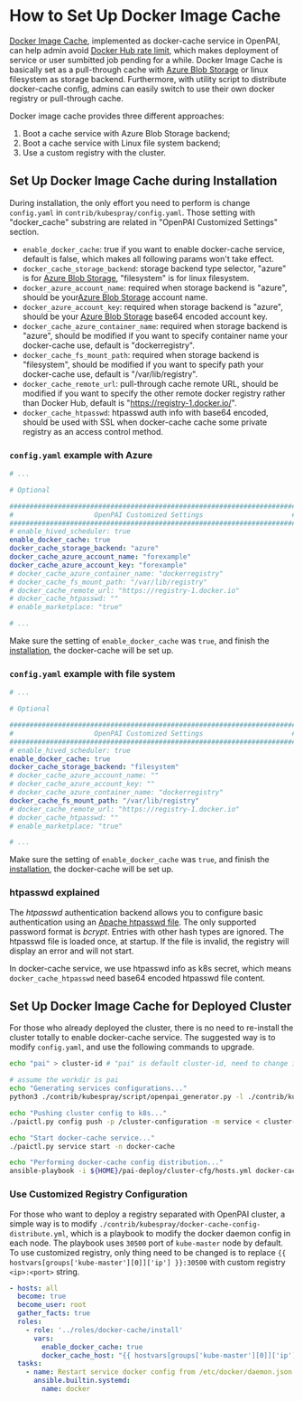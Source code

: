 # How to Set Up Docker Image Cache

[Docker Image Cache](https://docs.docker.com/registry/recipes/mirror/), implemented as docker-cache service in OpenPAI, can help admin avoid [Docker Hub rate limit](https://www.docker.com/increase-rate-limits), which makes deployment of service or user sumbitted job pending for a while. Docker Image Cache is basically set as a pull-through cache with [Azure Blob Storage](https://azure.microsoft.com/en-us/services/storage/blobs/) or linux filesystem as storage backend. Furthermore, with utility script to distribute docker-cache config, admins can easily switch to use their own docker registry or pull-through cache.

Docker image cache provides three different approaches:
1. Boot a cache service with Azure Blob Storage backend;
2. Boot a cache service with Linux file system backend;
3. Use a custom registry with the cluster.

## Set Up Docker Image Cache during Installation

During installation, the only effort you need to perform is change `config.yaml` in `contrib/kubespray/config.yaml`. Those setting with "docker_cache" substring are related in "OpenPAI Customized Settings" section. 

* `enable_docker_cache`: true if you want to enable docker-cache service, default is false, which makes all following params won't take effect.
* `docker_cache_storage_backend`: storage backend type selector, "azure" is for [Azure Blob Storage](https://azure.microsoft.com/en-us/services/storage/blobs/), "filesystem" is for linux filesystem.
* `docker_azure_account_name`: required when storage backend is "azure", should be your[Azure Blob Storage](https://azure.microsoft.com/en-us/services/storage/blobs/) account name.
* `docker_azure_account_key`: required when storage backend is "azure", should be your [Azure Blob Storage](https://azure.microsoft.com/en-us/services/storage/blobs/) base64 encoded account key.
* `docker_cache_azure_container_name`: required when storage backend is "azure", should be modified if you want to specify container name your docker-cache use, default is "dockerregistry".
* `docker_cache_fs_mount_path`: required when storage backend is "filesystem", should be modified if you want to specify path your docker-cache use, default is "/var/lib/registry".
* `docker_cache_remote_url`: pull-through cache remote URL, should be modified if you want to specify the other remote docker registry rather than Docker Hub, default is "https://registry-1.docker.io/".
* `docker_cache_htpasswd`: htpasswd auth info with base64 encoded, should be used with SSL when docker-cache cache some private registry as an access control method.

### `config.yaml` example with Azure

``` yaml
# ...

# Optional

#######################################################################
#                    OpenPAI Customized Settings                      #
#######################################################################
# enable_hived_scheduler: true
enable_docker_cache: true
docker_cache_storage_backend: "azure"
docker_cache_azure_account_name: "forexample"
docker_cache_azure_account_key: "forexample"
# docker_cache_azure_container_name: "dockerregistry"
# docker_cache_fs_mount_path: "/var/lib/registry"
# docker_cache_remote_url: "https://registry-1.docker.io"
# docker_cache_htpasswd: "" 
# enable_marketplace: "true"

# ...

```

Make sure the setting of `enable_docker_cache` was `true`, and finish the [installation](./installation-guide.md), the docker-cache will be set up.

### `config.yaml` example with file system

``` yaml
# ...

# Optional

#######################################################################
#                    OpenPAI Customized Settings                      #
#######################################################################
# enable_hived_scheduler: true
enable_docker_cache: true
docker_cache_storage_backend: "filesystem"
# docker_cache_azure_account_name: ""
# docker_cache_azure_account_key: ""
# docker_cache_azure_container_name: "dockerregistry"
docker_cache_fs_mount_path: "/var/lib/registry"
# docker_cache_remote_url: "https://registry-1.docker.io"
# docker_cache_htpasswd: "" 
# enable_marketplace: "true"

# ...

```

Make sure the setting of `enable_docker_cache` was `true`, and finish the [installation](./installation-guide.md), the docker-cache will be set up.

### htpasswd explained

The *htpasswd* authentication backend allows you to configure basic authentication using an [Apache htpasswd file](https://httpd.apache.org/docs/2.4/programs/htpasswd.html).
The only supported password format is *bcrypt*. Entries with other hash types are ignored. The htpasswd file is loaded once, at startup. If the file is invalid, the registry will display an error and will not start. 

In docker-cache service, we use htpasswd info as k8s secret, which means `docker_cache_htpasswd` need base64 encoded htpasswd file content.

## Set Up Docker Image Cache for Deployed Cluster

For those who already deployed the cluster, there is no need to re-install the cluster totally to enable docker-cache service. The suggested way is to modify `config.yaml`, and use the following commands to upgrade.

```bash
echo "pai" > cluster-id # "pai" is default cluster-id, need to change if you changed in deployment

# assume the workdir is pai
echo "Generating services configurations..."
python3 ./contrib/kubespray/script/openpai_generator.py -l ./contrib/kubespray/config/layout.yaml -c ./contrib/kubespray/config/config.yaml -o /cluster-configuration

echo "Pushing cluster config to k8s..." 
./paictl.py config push -p /cluster-configuration -m service < cluster-id

echo "Start docker-cache service..."
./paictl.py service start -n docker-cache

echo "Performing docker-cache config distribution..."
ansible-playbook -i ${HOME}/pai-deploy/cluster-cfg/hosts.yml docker-cache-config-distribute.yml || exit $?
```

### Use Customized Registry Configuration

For those who want to deploy a registry separated with OpenPAI cluster, a simple way is to modify `./contrib/kubespray/docker-cache-config-distribute.yml`, which is a playbook to modify the docker daemon config in each node. The playbook uses `30500` port of `kube-master` node by default. To use customized registry, only thing need to be changed is to replace `{{ hostvars[groups['kube-master'][0]]['ip'] }}:30500` with custom registry `<ip>:<port>` string.

```yaml
- hosts: all
  become: true
  become_user: root
  gather_facts: true
  roles:
    - role: '../roles/docker-cache/install'
      vars:
        enable_docker_cache: true
        docker_cache_host: "{{ hostvars[groups['kube-master'][0]]['ip'] }}:30500"
  tasks:
    - name: Restart service docker config from /etc/docker/daemon.json after update
      ansible.builtin.systemd:
        name: docker
```